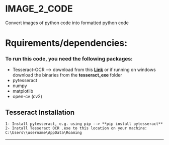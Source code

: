 # IMAGE_2_CODE
Convert images of python code into formatted python code

# Rquirements/dependencies: 
### To run this code, you need the following packages:
* Tesseract-OCR --> download from this [**Link**](https://tesseract-ocr.github.io/tessdoc/4.0-with-LSTM.html#400-alpha-for-windows) or if running on windows download the binaries from the **tesseract_exe** folder
* pytesseract
* numpy 
* matplotlib
* open-cv (cv2)

## Tesseract Installation
    1- Install pytesseract, e.g. using pip --> **pip install pytesseract**
    2- Install Tesseract OCR .exe to this location on your machine: C:\Users\\username\AppData\Roaming 
------------------------------------
